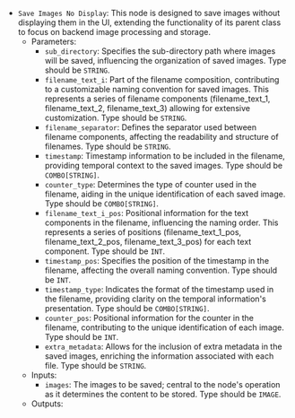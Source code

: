 - `Save Images No Display`: This node is designed to save images without displaying them in the UI, extending the functionality of its parent class to focus on backend image processing and storage.
    - Parameters:
        - `sub_directory`: Specifies the sub-directory path where images will be saved, influencing the organization of saved images. Type should be `STRING`.
        - `filename_text_i`: Part of the filename composition, contributing to a customizable naming convention for saved images. This represents a series of filename components (filename_text_1, filename_text_2, filename_text_3) allowing for extensive customization. Type should be `STRING`.
        - `filename_separator`: Defines the separator used between filename components, affecting the readability and structure of filenames. Type should be `STRING`.
        - `timestamp`: Timestamp information to be included in the filename, providing temporal context to the saved images. Type should be `COMBO[STRING]`.
        - `counter_type`: Determines the type of counter used in the filename, aiding in the unique identification of each saved image. Type should be `COMBO[STRING]`.
        - `filename_text_i_pos`: Positional information for the text components in the filename, influencing the naming order. This represents a series of positions (filename_text_1_pos, filename_text_2_pos, filename_text_3_pos) for each text component. Type should be `INT`.
        - `timestamp_pos`: Specifies the position of the timestamp in the filename, affecting the overall naming convention. Type should be `INT`.
        - `timestamp_type`: Indicates the format of the timestamp used in the filename, providing clarity on the temporal information's presentation. Type should be `COMBO[STRING]`.
        - `counter_pos`: Positional information for the counter in the filename, contributing to the unique identification of each image. Type should be `INT`.
        - `extra_metadata`: Allows for the inclusion of extra metadata in the saved images, enriching the information associated with each file. Type should be `STRING`.
    - Inputs:
        - `images`: The images to be saved; central to the node's operation as it determines the content to be stored. Type should be `IMAGE`.
    - Outputs:

